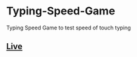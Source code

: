 # Typing-Speed-Game
Typing Speed Game to test speed of touch typing 
## <a style="text-align:'center';" href="https://h0ssamahmed.github.io/Typing-Speed-Game/" target="_blank">Live</a>

